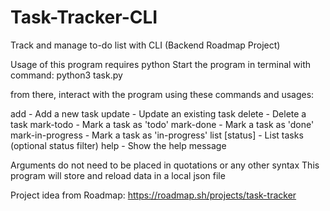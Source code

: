 # Task-Tracker-CLI
Track and manage to-do list with CLI (Backend Roadmap Project)

Usage of this program requires python
Start the program in terminal with command: python3 task.py

from there, interact with the program using these commands and usages: 

add <description>         - Add a new task
update <id> <description> - Update an existing task
delete <id>               - Delete a task
mark-todo <id>            - Mark a task as 'todo'
mark-done <id>            - Mark a task as 'done'
mark-in-progress <id>     - Mark a task as 'in-progress'
list [status]             - List tasks (optional status filter)
help                      - Show the help message

Arguments do not need to be placed in quotations or any other syntax
This program will store and reload data in a local json file

Project idea from Roadmap:
https://roadmap.sh/projects/task-tracker
